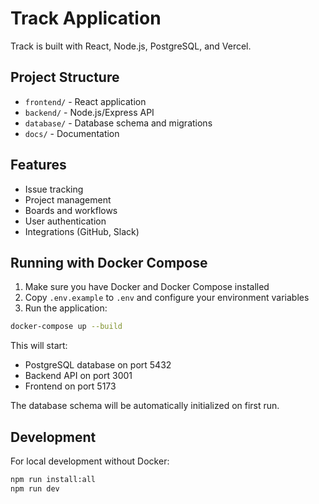 # Track Application

Track is built with React, Node.js, PostgreSQL, and Vercel.

## Project Structure

- `frontend/` - React application
- `backend/` - Node.js/Express API
- `database/` - Database schema and migrations
- `docs/` - Documentation

## Features

- Issue tracking
- Project management
- Boards and workflows
- User authentication
- Integrations (GitHub, Slack)

## Running with Docker Compose

1. Make sure you have Docker and Docker Compose installed
2. Copy `.env.example` to `.env` and configure your environment variables
3. Run the application:

```bash
docker-compose up --build
```

This will start:
- PostgreSQL database on port 5432
- Backend API on port 3001
- Frontend on port 5173

The database schema will be automatically initialized on first run.

## Development

For local development without Docker:

```bash
npm run install:all
npm run dev
```